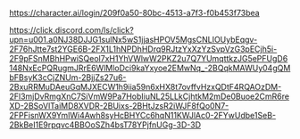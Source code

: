 https://character.ai/login/209f0a50-80bc-4513-a7f3-f0b453f73bea

https://click.discord.com/ls/click?upn=u001.a0NJ38DJJG1sulNx5wS1jjasHPOV5MgsCNLIOUybEqgv-2F76hJtte7st2YGE6B-2FX1L1hNPDhHDrq9RJtzYxXzYzSvpVzG3pECjh5i-2F9pFSnMBhHPwiSQeol7xH1YhVWlwW2PKZ2u7Q7YUmqttkzJG5ePFUgD6148NxEcPQRugmJRrE6WlMloDci9kaYxyoe2EMwNq_-2BQqkMAWUy04gQMbFBsyK3cCjZNUm-2BjjZs27u6-2BxuRRMuDAeuGqMJXECW1h9iia59n6xHX8t7ovffvHzxQDtF4RQAOzDM-2Fl3mjDvRmgXnC7SiVmW9Pa7HobIiuNL25LLkCjhtkM2mDe0Buoe2CmR6reXD-2BSoVlTaiMD8XVDR-2BUixs-2BHtJzsR2iWJF8fQo0N7-2FPFisnWX9YmlWi4Awh8syHcBHYCc6hqN11KWJlAc0-2FYwUdbe1SeB-2BkBeI1E9rpqvc4BBOoSZh4bsT78YPjfnUGg-3D-3D
